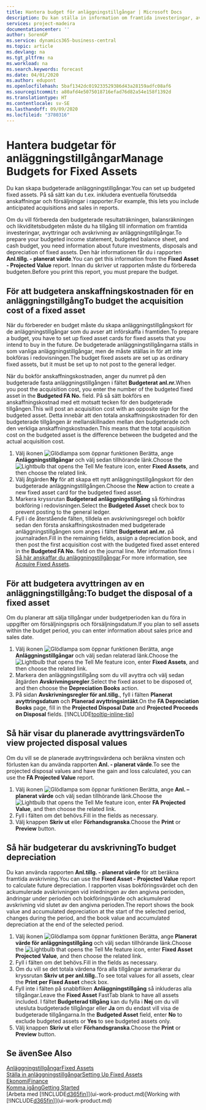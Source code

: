 ```yaml
---
title: Hantera budget för anläggningstillgångar | Microsoft Docs
description: Du kan ställa in information om framtida investeringar, avyttringar och avskrivning av anläggningstillgångar för att förbereda budgetar och prognoser.
services: project-madeira
documentationcenter: ''
author: SorenGP
ms.service: dynamics365-business-central
ms.topic: article
ms.devlang: na
ms.tgt_pltfrm: na
ms.workload: na
ms.search.keywords: forecast
ms.date: 04/01/2020
ms.author: edupont
ms.openlocfilehash: 5baf1342dc019233529386d43a28159adfc08af6
ms.sourcegitcommit: a80afd4e5075018716efad76d82a54e158f1392d
ms.translationtype: HT
ms.contentlocale: sv-SE
ms.lasthandoff: 09/09/2020
ms.locfileid: "3780316"
---
```

# <a name="manage-budgets-for-fixed-assets"></a><span data-ttu-id="a7db3-103">Hantera budgetar för anläggningstillgångar</span><span class="sxs-lookup"><span data-stu-id="a7db3-103">Manage Budgets for Fixed Assets</span></span>
<span data-ttu-id="a7db3-104">Du kan skapa budgeterade anläggningstillgångar.</span><span class="sxs-lookup"><span data-stu-id="a7db3-104">You can set up budgeted fixed assets.</span></span> <span data-ttu-id="a7db3-105">På så sätt kan du t.ex. inkludera eventuella förutsedda anskaffningar och försäljningar i rapporter.</span><span class="sxs-lookup"><span data-stu-id="a7db3-105">For example, this lets you include anticipated acquisitions and sales in reports.</span></span>  

<span data-ttu-id="a7db3-106">Om du vill förbereda den budgeterade resultaträkningen, balansräkningen och likviditetsbudgeten måste du ha tillgång till information om framtida investeringar, avyttringar och avskrivning av anläggningstillgångar.</span><span class="sxs-lookup"><span data-stu-id="a7db3-106">To prepare your budgeted income statement, budgeted balance sheet, and cash budget, you need information about future investments, disposals and depreciation of fixed assets.</span></span> <span data-ttu-id="a7db3-107">Den här informationen får du i rapporten **Anl.tillg. - planerat värde**.</span><span class="sxs-lookup"><span data-stu-id="a7db3-107">You can get this information from the **Fixed Asset - Projected Value** report.</span></span> <span data-ttu-id="a7db3-108">Innan du skriver ut rapporten måste du förbereda budgeten.</span><span class="sxs-lookup"><span data-stu-id="a7db3-108">Before you print this report, you must prepare the budget.</span></span>  

## <a name="to-budget-the-acquisition-cost-of-a-fixed-asset"></a><span data-ttu-id="a7db3-109">För att budgetera anskaffningskostnaden för en anläggningstillgång</span><span class="sxs-lookup"><span data-stu-id="a7db3-109">To budget the acquisition cost of a fixed asset</span></span>
<span data-ttu-id="a7db3-110">När du förbereder en budget måste du skapa anläggningstillgångskort för de anläggningstillgångar som du avser att införskaffa i framtiden.</span><span class="sxs-lookup"><span data-stu-id="a7db3-110">To prepare a budget, you have to set up fixed asset cards for fixed assets that you intend to buy in the future.</span></span> <span data-ttu-id="a7db3-111">De budgeterade anläggningstillgångarna ställs in som vanliga anläggningstillgångar, men de måste ställas in för att inte bokföras i redovisningen.</span><span class="sxs-lookup"><span data-stu-id="a7db3-111">The budget fixed assets are set up as ordinary fixed assets, but it must be set up to not post to the general ledger.</span></span>

<span data-ttu-id="a7db3-112">När du bokför anskaffningskostnaden, anger du numret på den budgeterade fasta anläggningstillgången i fältet **Budgeterat anl.nr.**</span><span class="sxs-lookup"><span data-stu-id="a7db3-112">When you post the acquisition cost, you enter the number of the budgeted fixed asset in the **Budgeted FA No.** field.</span></span> <span data-ttu-id="a7db3-113">På så sätt bokförs en anskaffningskostnad med ett motsatt tecken för den budgeterade tillgången.</span><span class="sxs-lookup"><span data-stu-id="a7db3-113">This will post an acquisition cost with an opposite sign for the budgeted asset.</span></span> <span data-ttu-id="a7db3-114">Detta innebär att den totala anskaffningskostnaden för den budgeterade tillgången är mellanskillnaden mellan den budgeterade och den verkliga anskaffningskostnaden.</span><span class="sxs-lookup"><span data-stu-id="a7db3-114">This means that the total acquisition cost on the budgeted asset is the difference between the budgeted and the actual acquisition cost.</span></span>

1. <span data-ttu-id="a7db3-115">Välj ikonen ![Glödlampa som öppnar funktionen Berätta](media/ui-search/search_small.png "Berätta vad du vill göra"), ange **Anläggningstillgångar** och välj sedan tillhörande länk.</span><span class="sxs-lookup"><span data-stu-id="a7db3-115">Choose the ![Lightbulb that opens the Tell Me feature](media/ui-search/search_small.png "Tell me what you want to do") icon, enter **Fixed Assets**, and then choose the related link.</span></span>
2. <span data-ttu-id="a7db3-116">Välj åtgärden **Ny** för att skapa ett nytt anläggningstillgångskort för den budgeterade anläggningstillgången.</span><span class="sxs-lookup"><span data-stu-id="a7db3-116">Choose the **New** action to create a new fixed asset card for the budgeted fixed asset.</span></span>
3. <span data-ttu-id="a7db3-117">Markera kryssrutan **Budgeterad anläggningstillgång** så förhindras bokföring i redovisningen.</span><span class="sxs-lookup"><span data-stu-id="a7db3-117">Select the **Budgeted Asset** check box to prevent posting to the general ledger.</span></span>
4. <span data-ttu-id="a7db3-118">Fyll i de återstående fälten, tilldela en avskrivningsregel och bokför sedan den första anskaffningskostnaden med budgeterade anläggningstillgången som anges i fältet **Budgeterat anl.nr.** på journalraden.</span><span class="sxs-lookup"><span data-stu-id="a7db3-118">Fill in the remaining fields, assign a depreciation book, and then post the first acquisition cost with the budgeted fixed asset entered in the **Budgeted FA No.** field on the journal line.</span></span> <span data-ttu-id="a7db3-119">Mer information finns i [Så här anskaffar du anläggningstillgångar](fa-how-acquire.md).</span><span class="sxs-lookup"><span data-stu-id="a7db3-119">For more information, see [Acquire Fixed Assets](fa-how-acquire.md).</span></span>

## <a name="to-budget-the-disposal-of-a-fixed-asset"></a><span data-ttu-id="a7db3-120">För att budgetera avyttringen av en anläggningstillgång:</span><span class="sxs-lookup"><span data-stu-id="a7db3-120">To budget the disposal of a fixed asset</span></span>
<span data-ttu-id="a7db3-121">Om du planerar att sälja tillgångar under budgetperioden kan du föra in uppgifter om försäljningspris och försäljningsdatum.</span><span class="sxs-lookup"><span data-stu-id="a7db3-121">If you plan to sell assets within the budget period, you can enter information about sales price and sales date.</span></span>

1. <span data-ttu-id="a7db3-122">Välj ikonen ![Glödlampa som öppnar funktionen Berätta](media/ui-search/search_small.png "Berätta vad du vill göra"), ange **Anläggningstillgångar** och välj sedan relaterad länk.</span><span class="sxs-lookup"><span data-stu-id="a7db3-122">Choose the ![Lightbulb that opens the Tell Me feature](media/ui-search/search_small.png "Tell me what you want to do") icon, enter **Fixed Assets**, and then choose the related link.</span></span>
2. <span data-ttu-id="a7db3-123">Markera den anläggningstillgång som du vill avyttra och välj sedan åtgärden **Avskrivningsregler**.</span><span class="sxs-lookup"><span data-stu-id="a7db3-123">Select the fixed asset to be disposed of, and then choose the **Depreciation Books** action.</span></span>
3. <span data-ttu-id="a7db3-124">På sidan **Avskrivningsregler för anl.tillg.**, fyll i fälten **Planerat avyttringsdatum** och **Planerad avyttringsintäkt**.</span><span class="sxs-lookup"><span data-stu-id="a7db3-124">On the **FA Depreciation Books** page, fill in the **Projected Disposal Date** and **Projected Proceeds on Disposal** fields.</span></span> [!INCLUDE[tooltip-inline-tip](includes/tooltip-inline-tip_md.md)]

## <a name="to-view-projected-disposal-values"></a><span data-ttu-id="a7db3-125">Så här visar du planerade avyttringsvärden</span><span class="sxs-lookup"><span data-stu-id="a7db3-125">To view projected disposal values</span></span>
<span data-ttu-id="a7db3-126">Om du vill se de planerade avyttringsvärdena och beräkna vinsten och förlusten kan du använda rapporten **Anl. - planerat värde**.</span><span class="sxs-lookup"><span data-stu-id="a7db3-126">To see the projected disposal values and have the gain and loss calculated, you can use the **FA Projected Value** report.</span></span>

1. <span data-ttu-id="a7db3-127">Välj ikonen ![Glödlampa som öppnar funktionen Berätta](media/ui-search/search_small.png "Berätta vad du vill göra"), ange **Anl. – planerat värde** och välj sedan tillhörande länk.</span><span class="sxs-lookup"><span data-stu-id="a7db3-127">Choose the ![Lightbulb that opens the Tell Me feature](media/ui-search/search_small.png "Tell me what you want to do") icon, enter **FA Projected Value**, and then choose the related link.</span></span>
2. <span data-ttu-id="a7db3-128">Fyll i fälten om det behövs.</span><span class="sxs-lookup"><span data-stu-id="a7db3-128">Fill in the fields as necessary.</span></span>
3. <span data-ttu-id="a7db3-129">Välj knappen **Skriv ut** eller **Förhandsgranska**.</span><span class="sxs-lookup"><span data-stu-id="a7db3-129">Choose the **Print** or **Preview** button.</span></span>

## <a name="to-budget-depreciation"></a><span data-ttu-id="a7db3-130">Så här budgeterar du avskrivning</span><span class="sxs-lookup"><span data-stu-id="a7db3-130">To budget depreciation</span></span>
<span data-ttu-id="a7db3-131">Du kan använda rapporten **Anl.tillg. - planerat värde** för att beräkna framtida avskrivning.</span><span class="sxs-lookup"><span data-stu-id="a7db3-131">You can use the **Fixed Asset - Projected Value** report to calculate future depreciation.</span></span> <span data-ttu-id="a7db3-132">I rapporten visas bokföringsvärdet och den ackumulerade avskrivningen vid inledningen av den angivna perioden, ändringar under perioden och bokföringsvärde och ackumulerad avskrivning vid slutet av den angivna perioden.</span><span class="sxs-lookup"><span data-stu-id="a7db3-132">The report shows the book value and accumulated depreciation at the start of the selected period, changes during the period, and the book value and accumulated depreciation at the end of the selected period.</span></span>

1. <span data-ttu-id="a7db3-133">Välj ikonen ![Glödlampa som öppnar funktionen Berätta](media/ui-search/search_small.png "Berätta vad du vill göra"), ange **Planerat värde för anläggningstillgång** och välj sedan tillhörande länk.</span><span class="sxs-lookup"><span data-stu-id="a7db3-133">Choose the ![Lightbulb that opens the Tell Me feature](media/ui-search/search_small.png "Tell me what you want to do") icon, enter **Fixed Asset Projected Value**, and then choose the related link.</span></span>
2. <span data-ttu-id="a7db3-134">Fyll i fälten om det behövs.</span><span class="sxs-lookup"><span data-stu-id="a7db3-134">Fill in the fields as necessary.</span></span>
3. <span data-ttu-id="a7db3-135">Om du vill se det totala värdena föra alla tillgångar avmarkerar du kryssrutan **Skriv ut per anl.tillg.**.</span><span class="sxs-lookup"><span data-stu-id="a7db3-135">To see total values for all assets, clear the **Print per Fixed Asset** check box.</span></span>
4. <span data-ttu-id="a7db3-136">Fyll inte i fälten på snabbfliken **Anläggningstillgång** så inkluderas alla tillgångar.</span><span class="sxs-lookup"><span data-stu-id="a7db3-136">Leave the **Fixed Asset** FastTab blank to have all assets included.</span></span> <span data-ttu-id="a7db3-137">I fältet **Budgeterad tillgång** kan du fylla i **Nej** om du vill utesluta budgeterade tillgångar eller **Ja** om du endast vill visa de budgeterade tillgångarna.</span><span class="sxs-lookup"><span data-stu-id="a7db3-137">In the **Budgeted Asset** field, enter **No** to exclude budgeted assets or **Yes** to see budgeted assets only.</span></span>
5. <span data-ttu-id="a7db3-138">Välj knappen **Skriv ut** eller **Förhandsgranska**.</span><span class="sxs-lookup"><span data-stu-id="a7db3-138">Choose the **Print** or **Preview** button.</span></span>

## <a name="see-also"></a><span data-ttu-id="a7db3-139">Se även</span><span class="sxs-lookup"><span data-stu-id="a7db3-139">See Also</span></span>
[<span data-ttu-id="a7db3-140">Anläggningstillgångar</span><span class="sxs-lookup"><span data-stu-id="a7db3-140">Fixed Assets</span></span>](fa-manage.md)  
[<span data-ttu-id="a7db3-141">Ställa in anläggningstillgångar</span><span class="sxs-lookup"><span data-stu-id="a7db3-141">Setting Up Fixed Assets</span></span>](fa-setup.md)  
[<span data-ttu-id="a7db3-142">Ekonomi</span><span class="sxs-lookup"><span data-stu-id="a7db3-142">Finance</span></span>](finance.md)  
[<span data-ttu-id="a7db3-143">Komma igång</span><span class="sxs-lookup"><span data-stu-id="a7db3-143">Getting Started</span></span>](product-get-started.md)  
<span data-ttu-id="a7db3-144">[Arbeta med [!INCLUDE[d365fin](includes/d365fin_md.md)]](ui-work-product.md)</span><span class="sxs-lookup"><span data-stu-id="a7db3-144">[Working with [!INCLUDE[d365fin](includes/d365fin_md.md)]](ui-work-product.md)</span></span>
